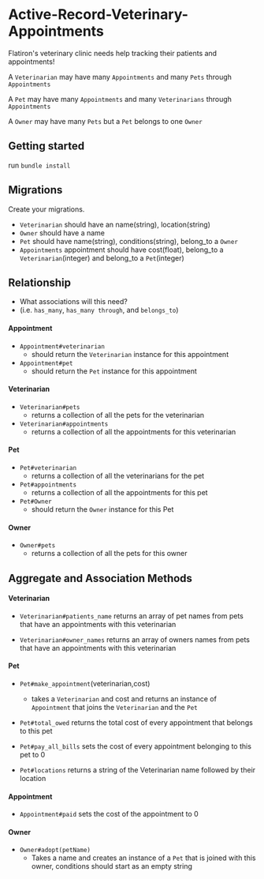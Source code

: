 # Active-Record-Veterinary-Appointments

Flatiron's veterinary clinic needs help tracking their patients and appointments!

A `Veterinarian` may have many `Appointments` and many `Pets` through `Appointments` 

A `Pet` may have many `Appointments` and many `Veterinarians` through `Appointments` 

A `Owner` may have many `Pets` but a `Pet` belongs to one `Owner`


## Getting started 

run `bundle install`

## Migrations 

Create your migrations. 
- `Veterinarian` should have an name(string), location(string) 
- `Owner` should have a name
- `Pet` should have name(string), conditions(string), belong_to a `Owner` 
- `Appointments` appointment should have cost(float), belong_to a `Veterinarian`(integer) and belong_to a `Pet`(integer)

## Relationship
- What associations will this need?
- (i.e. `has_many`, `has_many through`, and `belongs_to`)

#### Appointment

- `Appointment#veterinarian`
  - should return the `Veterinarian` instance for this appointment
- `Appointment#pet`
  - should return the `Pet` instance for this appointment

#### Veterinarian

- `Veterinarian#pets`
  - returns a collection of all the pets for the veterinarian
- `Veterinarian#appointments`
  - returns a collection of all the appointments for this veterinarian

#### Pet

- `Pet#veterinarian`
  - returns a collection of all the veterinarians for the pet
- `Pet#appointments`
  - returns a collection of all the appointments for this pet
- `Pet#Owner`
    - should return the `Owner` instance for this Pet

#### Owner
- `Owner#pets`
    -  returns a collection of all the pets for this owner

## Aggregate and Association Methods

#### Veterinarian
- `Veterinarian#patients_name` returns an array of pet names from pets that have an appointments with this veterinarian

- `Veterinarian#owner_names` returns an array of owners names from pets that have an appointments with this veterinarian

#### Pet
-  `Pet#make_appointment`(veterinarian,cost) 
    - takes a `Veterinarian` and cost and returns an instance of `Appointment` that joins the `Veterinarian` and the `Pet`

- `Pet#total_owed` returns the total cost of every appointment that belongs to this pet 

- `Pet#pay_all_bills` sets the cost of every appointment belonging to this pet to 0

- `Pet#locations` returns a string of the Veterinarian name followed by their location

#### Appointment

- `Appointment#paid` sets the cost of the appointment to 0

#### Owner 
- `Owner#adopt(petName)`
    - Takes a name and creates an instance of a `Pet` that is joined with this owner, conditions should start as an empty string

